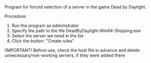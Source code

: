 Program for forced selection of a server in the game Dead by Daylight.

Procedure:
1. Run the program as administrator
2. Specify the path to the file DeadByDaylight-Win64-Shipping.exe
3. Select the server we need in the list
4. Click the button: "Create rules"

!IMPORTANT!
Before use, check the host file in advance and delete unnecessary/non-working servers, if they were added there
